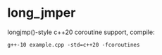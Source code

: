 # long_jmper

longjmp()-style c++20 coroutine support, compile:
```shell
g++-10 example.cpp -std=c++20 -fcoroutines
```
